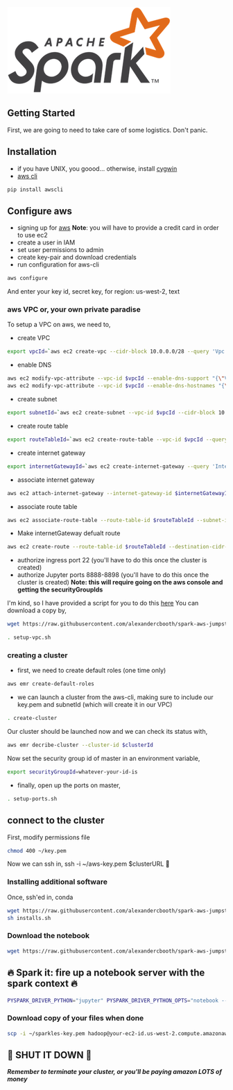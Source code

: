 ![](images/spark-logo-trademark.png)
## Getting Started
First, we are going to need to take care of some logistics. Don't panic.

## Installation
- if you have UNIX, you goood... otherwise, install [cygwin](https://www.cygwin.com/)
- [aws cli](https://github.com/aws/aws-cli)
```bash
pip install awscli
```

## Configure aws
- signing up for [aws](https://aws.amazon.com/)
__Note__: you will have to provide a credit card in order to use ec2
- create a user in IAM
- set user permissions to admin
- create key-pair and download credentials
- run configuration for aws-cli
```bash
aws configure
```
And enter your key id, secret key, for region: us-west-2, text

### aws VPC or, your own private paradise
To setup a VPC on aws, we need to,
- create VPC
```bash
export vpcId=`aws ec2 create-vpc --cidr-block 10.0.0.0/28 --query 'Vpc.VpcId' --output text`
```
- enable DNS
```bash
aws ec2 modify-vpc-attribute --vpc-id $vpcId --enable-dns-support "{\"Value\":true}"
aws ec2 modify-vpc-attribute --vpc-id $vpcId --enable-dns-hostnames "{\"Value\":true}"
```
- create subnet
```bash
export subnetId=`aws ec2 create-subnet --vpc-id $vpcId --cidr-block 10.0.0.0/28 --query 'Subnet.SubnetId' --output text`
```
- create route table
```bash
export routeTableId=`aws ec2 create-route-table --vpc-id $vpcId --query 'RouteTable.RouteTableId' --output text`
```
- create internet gateway
```bash
export internetGatewayId=`aws ec2 create-internet-gateway --query 'InternetGateway.InternetGatewayId' --output text`
```
- associate internet gateway
```bash
aws ec2 attach-internet-gateway --internet-gateway-id $internetGatewayId --vpc-id $vpcId
```
- associate route table
```bash
aws ec2 associate-route-table --route-table-id $routeTableId --subnet-id $subnetId
```
- Make internetGateway defualt route
```bash
aws ec2 create-route --route-table-id $routeTableId --destination-cidr-block 0.0.0.0/0 --gateway-id $internetGatewayId
```
- authorize ingress port 22 (you'll have to do this once the cluster is created)
- authorize Jupyter ports 8888-8898 (you'll have to do this once the cluster is created)
__Note: this will require going on the aws console and getting the securityGroupIds__

I'm kind, so I have provided a script for you to do this [here](scripts/setup-vpc.sh)
You can download a copy by,
```bash
wget https://raw.githubusercontent.com/alexandercbooth/spark-aws-jumpstart/master/scripts/setup-vpc.sh
```
```bash
. setup-vpc.sh
```

### creating a cluster
- first, we need to create default roles (one time only)
```bash
aws emr create-default-roles
```
- we can launch a cluster from the aws-cli, making sure to include our key.pem and subnetId (which will create it in our VPC)
```bash
. create-cluster
```
Our cluster should be launched now and we can check its status with,

```bash
aws emr decribe-cluster --cluster-id $clusterId
```

Now set the security group id of master in an environment variable,
```bash
export securityGroupId=whatever-your-id-is
```
- finally, open up the ports on master,
```bash
. setup-ports.sh
```

## connect to the cluster
First, modify permissions file
```bash
chmod 400 ~/key.pem
```
Now we can ssh in,
ssh -i ~/aws-key.pem $clusterURL
:tada:

### Installing additional software
Once, ssh'ed in,
conda
```bash
wget https://raw.githubusercontent.com/alexandercbooth/spark-aws-jumpstart/master/scripts/installs.sh
sh installs.sh
```

### Download the notebook
```bash
wget https://raw.githubusercontent.com/alexandercbooth/spark-aws-jumpstart/master/notebooks/01-Intro-to-Spark.ipynb
```

## :fire: Spark it: fire up a notebook server with the spark context :fire:
```bash
PYSPARK_DRIVER_PYTHON="jupyter" PYSPARK_DRIVER_PYTHON_OPTS="notebook --ip=* --no-browser" pyspark
```

### Download copy of your files when done
```bash
scp -i ~/sparkles-key.pem hadoop@your-ec2-id.us-west-2.compute.amazonaws.com:spark1.ipynb .
```
## :rotating_light: SHUT IT DOWN :rotating_light:
___Remember to terminate your cluster, or you'll be paying amazon LOTS of money___
